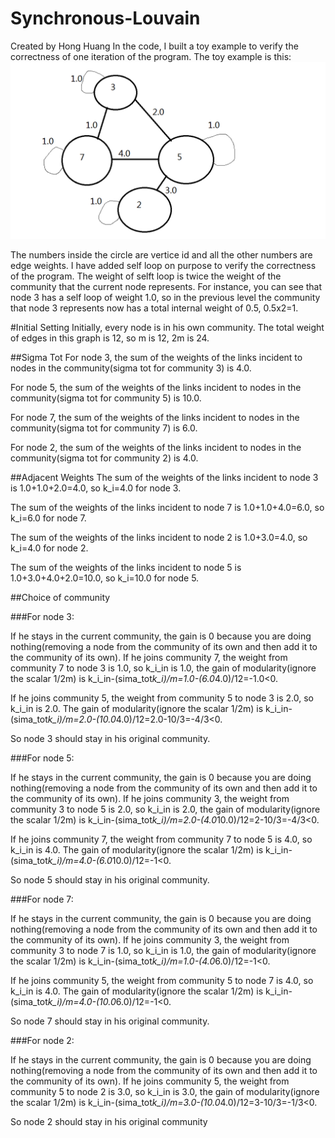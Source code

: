 Synchronous-Louvain
===================
Created by Hong Huang
In the code, I built a toy example to verify the correctness of one iteration of the program. The toy example is this:
![The toy example](simulation.png)

The numbers inside the circle are vertice id and all the other numbers are edge weights. I have added self loop on purpose to verify the correctness of the program. The weight of selft loop is twice the weight of the community that the current node represents. For instance, you can see that node 3 has a self loop of weight 1.0, so in the previous level the community that node 3 represents now has a total internal weight of 0.5, 0.5x2=1.

#Initial Setting
Initially, every node is in his own community. The total weight of edges in this graph is 12, so m is 12, 2m is 24.

##Sigma Tot
For node 3, the sum of the weights of the links incident to nodes in the community(sigma tot for community 3) is 4.0. 

For node 5, the sum of the weights of the links incident to nodes in the community(sigma tot for community 5) is 10.0. 

For node 7, the sum of the weights of the links incident to nodes in the community(sigma tot for community 7) is 6.0.  

For node 2, the sum of the weights of the links incident to nodes in the community(sigma tot for community 2) is 4.0.


##Adjacent Weights
The sum of the weights of the links incident to node 3 is 1.0+1.0+2.0=4.0, so k_i=4.0 for node 3. 

The sum of the weights of the links incident to node 7 is 1.0+1.0+4.0=6.0, so k_i=6.0 for node 7.

The sum of the weights of the links incident to node 2 is 1.0+3.0=4.0, so k_i=4.0 for node 2.

The sum of the weights of the links incident to node 5 is 1.0+3.0+4.0+2.0=10.0, so k_i=10.0 for node 5.


##Choice of community

###For node 3:

If he stays in the current community, the gain is 0 because you are doing nothing(removing a node from the community of its own and then add it to the community of its own). If he joins community 7, the weight from community 7 to node 3 is 1.0, so k_i_in is 1.0, the gain of modularity(ignore the scalar 1/2m) is k_i_in-(sima_tot*k_i)/m=1.0-(6.0*4.0)/12=-1.0<0. 

If he joins community 5, the weight from community 5 to node 3 is 2.0, so k_i_in is 2.0. The gain of modularity(ignore the scalar 1/2m) is k_i_in-(sima_tot*k_i)/m=2.0-(10.0*4.0)/12=2.0-10/3=-4/3<0.

So node 3 should stay in his original community.

###For node 5:

If he stays in the current community, the gain is 0 because you are doing nothing(removing a node from the community of its own and then add it to the community of its own). If he joins community 3, the weight from community 3 to node 5 is 2.0, so k_i_in is 2.0, the gain of modularity(ignore the scalar 1/2m) is k_i_in-(sima_tot*k_i)/m=2.0-(4.0*10.0)/12=2-10/3=-4/3<0. 

If he joins community 7, the weight from community 7 to node 5 is 4.0, so k_i_in is 4.0. The gain of modularity(ignore the scalar 1/2m) is k_i_in-(sima_tot*k_i)/m=4.0-(6.0*10.0)/12=-1<0.

So node 5 should stay in his original community.

###For node 7:

If he stays in the current community, the gain is 0 because you are doing nothing(removing a node from the community of its own and then add it to the community of its own). If he joins community 3, the weight from community 3 to node 7 is 1.0, so k_i_in is 1.0, the gain of modularity(ignore the scalar 1/2m) is k_i_in-(sima_tot*k_i)/m=1.0-(4.0*6.0)/12=-1<0. 

If he joins community 5, the weight from community 5 to node 7 is 4.0, so k_i_in is 4.0. The gain of modularity(ignore the scalar 1/2m) is k_i_in-(sima_tot*k_i)/m=4.0-(10.0*6.0)/12=-1<0.

So node 7 should stay in his original community.

###For node 2:

If he stays in the current community, the gain is 0 because you are doing nothing(removing a node from the community of its own and then add it to the community of its own). If he joins community 5, the weight from community 5 to node 2 is 3.0, so k_i_in is 3.0, the gain of modularity(ignore the scalar 1/2m) is k_i_in-(sima_tot*k_i)/m=3.0-(10.0*4.0)/12=3-10/3=-1/3<0.

So node 2 should stay in his original community
